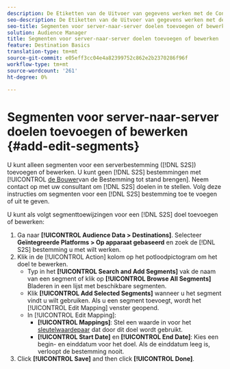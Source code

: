 ```yaml
---
description: De Etiketten van de Uitvoer van gegevens werken met de Controles van de Uitvoer u op een gegevensbron plaatst. De Etiketten van de Uitvoer van gegevens verhinderen u beperkte eigenschappen aan een segment toe te voegen en segmentgegevens naar een bestemming te verzenden. U kunt meerdere exportlabels instellen op een nieuw of bestaand cookie- of URL-doel.
seo-description: De Etiketten van de Uitvoer van gegevens werken met de Controles van de Uitvoer u op een gegevensbron plaatst. De Etiketten van de Uitvoer van gegevens verhinderen u beperkte eigenschappen aan een segment toe te voegen en segmentgegevens naar een bestemming te verzenden. U kunt meerdere exportlabels instellen op een nieuw of bestaand cookie- of URL-doel.
seo-title: Segmenten voor server-naar-server doelen toevoegen of bewerken
solution: Audience Manager
title: Segmenten voor server-naar-server doelen toevoegen of bewerken
feature: Destination Basics
translation-type: tm+mt
source-git-commit: e05eff3cc04e4a82399752c862e2b2370286f96f
workflow-type: tm+mt
source-wordcount: '261'
ht-degree: 0%

---
```



# Segmenten voor server-naar-server doelen toevoegen of bewerken {#add-edit-segments}

U kunt alleen segmenten voor een serverbestemming ([!DNL S2S]) toevoegen of bewerken. U kunt geen [!DNL S2S] bestemmingen met [!UICONTROL [de Bouwer](/help/using/features/destinations/destination-builder.md)van de Bestemming tot stand brengen]. Neem contact op met uw consultant om [!DNL S2S] doelen in te stellen. Volg deze instructies om segmenten voor een [!DNL S2S] bestemming toe te voegen of uit te geven.

<!-- destination-s2s-edit.xml -->

U kunt als volgt segmenttoewijzingen voor een [!DNL S2S] doel toevoegen of bewerken:

1. Ga naar **[!UICONTROL Audience Data > Destinations]**. Selecteer **Geïntegreerde Platforms > Op apparaat gebaseerd** en zoek de [!DNL S2S] bestemming u met wilt werken.
2. Klik in de [!UICONTROL Action] kolom op het potloodpictogram om het doel te bewerken.
   * Typ in het **[!UICONTROL Search and Add Segments]** vak de naam van een segment of klik op **[!UICONTROL Browse All Segments]** Bladeren in een lijst met beschikbare segmenten.
   * Klik **[!UICONTROL Add Selected Segments]** wanneer u het segment vindt u wilt gebruiken. Als u een segment toevoegt, wordt het [!UICONTROL Edit Mapping] venster geopend.
   * In [!UICONTROL Edit Mapping]:
      * **[!UICONTROL Mappings]**: Stel een waarde in voor het [sleutelwaardepaar](../../features/destinations/key-value-pairs.md) dat door dit doel wordt gebruikt.
      * **[!UICONTROL Start Date]** en **[!UICONTROL End Date]**: Kies een begin- en einddatum voor het doel. Als de einddatum leeg is, verloopt de bestemming nooit.
3. Click **[!UICONTROL Save]** and then click **[!UICONTROL Done]**.